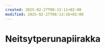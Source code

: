 ```yaml
---
created: 2025-02-27T08:13:11+02:00
modified: 2025-02-27T08:13:16+02:00
---
```


# Neitsytperunapiirakka

